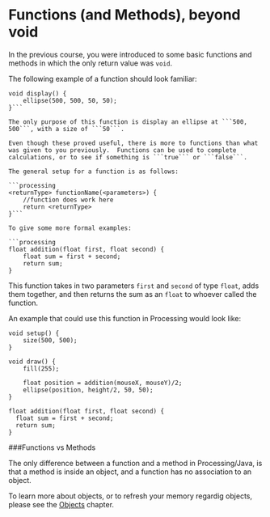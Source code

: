 # Functions (and Methods), beyond void

In the previous course, you were introduced to some basic functions and methods in which the only return value was ``void``.

The following example of a function should look familiar:
```processing
void display() {
    ellipse(500, 500, 50, 50);
}```

The only purpose of this function is display an ellipse at ```500, 500```, with a size of ```50```.

Even though these proved useful, there is more to functions than what was given to you previously.  Functions can be used to complete calculations, or to see if something is ```true``` or ```false```.

The general setup for a function is as follows:

```processing
<returnType> functionName(<parameters>) {
    //function does work here
    return <returnType>
}```

To give some more formal examples:

```processing
float addition(float first, float second) {
    float sum = first + second;
    return sum;
}
```

This function takes in two parameters ```first``` and ```second``` of type ```float```, adds them together, and then returns the sum as an ```float``` to whoever called the function.

An example that could use this function in Processing would look like:

```processing
void setup() {
    size(500, 500);
}
    
void draw() {
    fill(255);
    
    float position = addition(mouseX, mouseY)/2;
    ellipse(position, height/2, 50, 50);
}

float addition(float first, float second) {
  float sum = first + second;
  return sum;
}
```

###Functions vs Methods

The only difference between a function and a method in Processing/Java, is that a method is inside an object, and a function has no association to an object.

To learn more about objects, or to refresh your memory regardig objects, please see the [Objects](./objects.md) chapter.